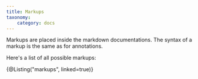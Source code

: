 ```yaml
---
title: Markups
taxonomy:
    category: docs
---
```


Markups are placed inside the markdown documentations.
The syntax of a markup is the same as for annotations.

Here's a list of all possible markups:

{@Listing("markups", linked=true)}
